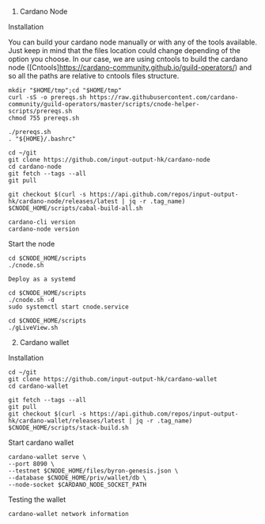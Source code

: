1. Cardano Node

Installation

You can build your cardano node manually or with any of the tools available. Just keep in mind that the files location could change depending of the option you choose. In our case, we are using cntools to build the cardano node ([Cntools]https://cardano-community.github.io/guild-operators/) and so all the paths are relative to cntools files structure.

    mkdir "$HOME/tmp";cd "$HOME/tmp"
    curl -sS -o prereqs.sh https://raw.githubusercontent.com/cardano-community/guild-operators/master/scripts/cnode-helper-scripts/prereqs.sh
    chmod 755 prereqs.sh

    ./prereqs.sh
    . "${HOME}/.bashrc"

    cd ~/git
    git clone https://github.com/input-output-hk/cardano-node
    cd cardano-node
    git fetch --tags --all
    git pull

    git checkout $(curl -s https://api.github.com/repos/input-output-hk/cardano-node/releases/latest | jq -r .tag_name)
    $CNODE_HOME/scripts/cabal-build-all.sh

    cardano-cli version
    cardano-node version

Start the node

    cd $CNODE_HOME/scripts
    ./cnode.sh

    Deploy as a systemd

    cd $CNODE_HOME/scripts
    ./cnode.sh -d
    sudo systemctl start cnode.service

    cd $CNODE_HOME/scripts
    ./gLiveView.sh

2. Cardano wallet

Installation

    cd ~/git
    git clone https://github.com/input-output-hk/cardano-wallet
    cd cardano-wallet

    git fetch --tags --all
    git pull
    git checkout $(curl -s https://api.github.com/repos/input-output-hk/cardano-wallet/releases/latest | jq -r .tag_name)
    $CNODE_HOME/scripts/stack-build.sh

Start cardano wallet

    cardano-wallet serve \
    --port 8090 \
    --testnet $CNODE_HOME/files/byron-genesis.json \
    --database $CNODE_HOME/priv/wallet/db \
    --node-socket $CARDANO_NODE_SOCKET_PATH

Testing the wallet

    cardano-wallet network information